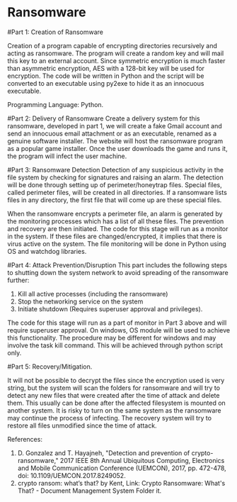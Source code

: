 # Ransomware

#Part 1: Creation of Ransomware

Creation of a program capable of encrypting directories recursively and acting as ransomware. The 
program will create a random key and will mail this key to an external account. Since symmetric
encryption is much faster than asymmetric encryption, AES with a 128-bit key will be used for 
encryption. The code will be written in Python and the script will be converted to an executable using 
py2exe to hide it as an innocuous executable.

Programming Language: Python.


#Part 2: Delivery of Ransomware
Create a delivery system for this ransomware, developed in part 1, we will create a fake Gmail account 
and send an innocuous email attachment or as an executable, renamed as a genuine software 
installer. The website will host the ransomware program as a popular game installer. Once the user 
downloads the game and runs it, the program will infect the user machine.

#Part 3: Ransomware Detection
Detection of any suspicious activity in the file system by checking for signatures and raising an alarm. 
The detection will be done through setting up of perimeter/honeytrap files. Special files, called 
perimeter files, will be created in all directories. If a ransomware lists files in any directory, the first file 
that will come up are these special files. 

When the ransomware encrypts a perimeter file, an alarm is generated by the monitoring processes 
which has a list of all these files. The prevention and recovery are then initiated. The code for this 
stage will run as a monitor in the system. If these files are changed/encrypted, it implies that there is 
virus active on the system. The file monitoring will be done in Python using OS and watchdog libraries.

#Part 4: Attack Prevention/Disruption
This part includes the following steps to shutting down the system network to avoid spreading of the ransomware further:

1. Kill all active processes (including the ransomware)
2. Stop the networking service on the system
3. Initiate shutdown (Requires superuser approval and privileges). 

The code for this stage will run as a part of monitor in Part 3 above and will require superuser approval. 
On windows, OS module will be used to achieve this functionality. The procedure may be different for 
windows and may involve the task kill command. This will be achieved through python script only.

#Part 5: Recovery/Mitigation. 

It will not be possible to decrypt the files since the encryption used is very string, but the system will 
scan the folders for ransomware and will try to detect any new files that were created after the time 
of attack and delete them. This usually can be done after the affected filesystem is mounted on 
another system. It is risky to turn on the same system as the ransomware may continue the process 
of infecting. The recovery system will try to restore all files unmodified since the time of attack.

References:
1. D. Gonzalez and T. Hayajneh, "Detection and prevention of crypto-ransomware," 2017 IEEE 8th 
Annual Ubiquitous Computing, Electronics and Mobile Communication Conference (UEMCON), 2017, 
pp. 472-478, doi: 10.1109/UEMCON.2017.8249052. 
2. crypto ransom: what’s that? by Kent, Link: Crypto Ransomware: What's That? - Document 
Management System Folder it.
